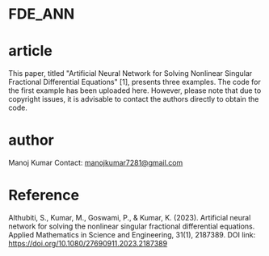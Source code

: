 # FDE_ANN
# article
This paper, titled "Artificial Neural Network for Solving Nonlinear Singular Fractional Differential Equations" [1], presents three examples. The code for the first example has been uploaded here. However, please note that due to copyright issues, it is advisable to contact the authors directly to obtain the code.


# author
Manoj Kumar
Contact: manojkumar7281@gmail.com 

# Reference
Althubiti, S., Kumar, M., Goswami, P., & Kumar, K. (2023). Artificial neural network for solving the nonlinear singular fractional differential equations. Applied Mathematics in Science and Engineering, 31(1), 2187389. DOI link: https://doi.org/10.1080/27690911.2023.2187389


